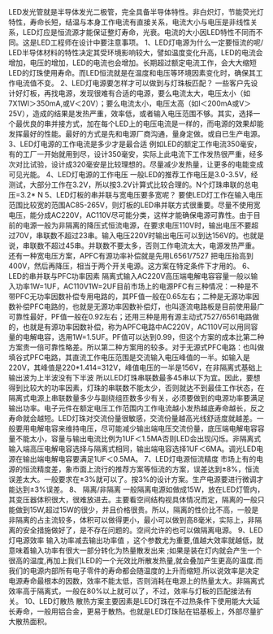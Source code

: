   LED发光管就是半导体发光二极管，完全具备半导体特性。非白炽灯，节能荧光灯特性，寿命长短，结温与本身工作电流有直接关系，电流大小与电压是非线性关系，LED灯应是恒流源才能保证整灯寿命，光衰。电流的大小因LED特性不同而不同。这是LED工程师在设计中要注意事项。
1、LED灯电源为什么一定要恒流的呢/
LED半导体材料的特性决定其受环境影响较大，譬如温度变化升高，LED的电流会增加，电压的增加，LED的电流也会增加。长期超过额定电流工作，会大大缩短LED的灯珠使用寿命。而LED恒流就是在温度和电压等环境因素变化时，确保其工作电流值不变。
  2、LED灯电源要怎样才可以做到与灯珠板匹配？
 一些客户先设计好灯板，再找电源，发现很难有合适的电源，要么电流太大，电压太小（如7X1WI＞350mA,或V＜20V）；要么电流太小，电压太高（如I＜200mA或V＞25V），造成的结果是发热严重，效率低，或者输入电压范围不够。其实，选择一个最优良的串并接方式，加在每个LED上的电压电流是一样的，而电源的效果却能发挥最好的性能。最好的方式是先和电源厂商沟通，量身定做。或自已生产电源。
  3、LED灯电源的工作电流是多少才是最合适
 例如LED的额定工作电流350毫安，有的工厂一开始就用到尽，设计350毫安，实际上此电流下工作发热很严重，经多次对比试验，设计成320毫安是比较理想的。尽量减少发热量，让更多的电能变成可见光能。
  4、LED灯电源的工作电压
 一般LED的推荐工作电压是3.0-3.5V，经测试，大部分工作在3.2V，所以按3.2V计算式比较合理的。N个灯珠串联的总电压=3.2* N
  5、LED灯板的串并联与宽电压要多宽呢？
 要使LED灯工作在输入电压范围比较宽的范围AC85-265V，则灯板的LED串并联方式很重要。尽量不使用宽电压，能分成AC220V，AC110V尽可能分类，这样才能确保电源可靠性。由于目前的电源一般为非隔离的降压式恒流电源，在要求电压110V时，输出电压不要超过70V，串联数不超过23串。输入电压220V时输出电压可以到达156V的。也就是说，串联数不超过45串。并联数不要太多，否则工作电流太大，电源发热严重。还有一种宽电压方案，APFC有源功率补偿就是先用L6561/7527 把电压抬高到400V，然后再降压，相当于两个开关电源。这方案在特定条件下才用的。
  6、LED的串并联与PFC功率因素
 隔离式输入AC220V高压端电解电容容量一般以输入功率1W=1UF，AC110V1W=2UF目前市场上的电源PFC有三种情况：一种是不带PFC无功率因数补偿专用电路的，其PF值一般在0.65左右；二种是无源功率因数补偿PFC电路的，也就是无源功率因数补偿灯，也叫逐流电路板是目前使用最广可靠性最好，PF值一般在0.92左右；还用三种是用有源主动式7527/6561电路做的，也就是有源功率因数补偿，称为APFC电路中AC220V，AC110V可以用同容量的电解电容，选用1W=1.5UF。PF值可以达到0.99，但这个方案的成本比第二种方案贵一倍可靠性略差。所以第二种方案用的较多。对于无源式PFC电路：也叫做填谷式PFC电路，其直流工作电压范围是交流输入电压峰值的一半。如输入是220V，其峰值是220*1.414=312V，峰值电压的一半是156V，在非隔离式基础上输出波为上半波没有下半波
 所以LED灯珠串联数最多45串以下为宜。因此，要想得到比较大的功率因素，灯珠的串联数不能太少，否则就达不到最佳工作状态，在隔离式电源上串联数量多少与副绕组匝数多少有关，必须要做到的电源功率要满足输出功率。电子元件在额定电压工作范围内工作电流越小发热越底寿命越长，反之寿命就会越短。LED灯珠对交流份量很敏感，交流份量越高光线舒适度就越差。一般要用电解电容来维持电压，尽可能减少输出端电压交流份量，底压端电解电容容量不能太小，容量与输出电流比例为1UF＜1.5MA否则LED会出现闪烁。非隔离式输入端高压电解电容选择与隔离式相同，输出端电容选择1UF＜6MA。调光LED电源在输出端电解电容要满足1UF＜0.5MA。
  7、LED灯电源恒流精度
 市场上有的电源的恒流精度差，象市面上流行的推荐方案等恒流的方案，误差达到±8%，恒流误差太大。一般要求在±3%就可以了。按3%的设计方案。生产电源要进行微调才能达到±3%误差。
  8、 隔离/非隔离
 一般隔离电源如做成15W，放在LED灯管内，其变压器体积很大，很难放进去。主要看空间结构视具体情况而定，隔离的一般只能做到15W,超过15W的很少，并且价格很贵。所以，隔离的性价比不高，一般是非隔离的占主流较多，体积可以做得更小，最小可以做到高8毫米，实际上，非隔离的安全措施做好了，是不存在问题的。空间允许的也可以做隔离电源。
  9、LED灯电源效率
 输入功率减去输出功率值 ，这个参数尤为重要,值越大效率就越低，就意味着输入功率有很大一部分转化为热量散发出来 ;如果是装在灯内就会产生一个很高的温度,再加上我们LED的一个光效比所散发热量,就会叠加产生更高的温度.而我们的电源内部所有电子零件的寿命都会随温度的上升而缩短.所以说效率是决定电源寿命最根本的因数，效率不能太低，否则消耗在电源上的热量太大。非隔离式效率高于隔离式，一般在80%以上就可以了，不过，效率与灯板的匹配接法有关。
  10、LED灯散热
 散热方案主要因素是LED灯珠在不过热条件下使用能大大延长寿命，一般用铝合金，更易于散热。也就是LED灯珠贴在铝基板上，外部尽量扩大散热面积。